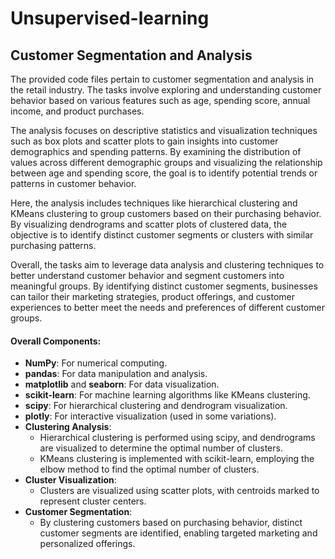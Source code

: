 # Unsupervised-learning

## Customer Segmentation and Analysis

The provided code files pertain to customer segmentation and analysis in the retail industry. The tasks involve exploring and understanding customer behavior based on various features such as age, spending score, annual income, and product purchases.

The analysis focuses on descriptive statistics and visualization techniques such as box plots and scatter plots to gain insights into customer demographics and spending patterns. By examining the distribution of values across different demographic groups and visualizing the relationship between age and spending score, the goal is to identify potential trends or patterns in customer behavior.

Here, the analysis includes techniques like hierarchical clustering and KMeans clustering to group customers based on their purchasing behavior. By visualizing dendrograms and scatter plots of clustered data, the objective is to identify distinct customer segments or clusters with similar purchasing patterns.

Overall, the tasks aim to leverage data analysis and clustering techniques to better understand customer behavior and segment customers into meaningful groups. By identifying distinct customer segments, businesses can tailor their marketing strategies, product offerings, and customer experiences to better meet the needs and preferences of different customer groups.

#### Overall Components:
- **NumPy**: For numerical computing.
- **pandas**: For data manipulation and analysis.
- **matplotlib** and **seaborn**: For data visualization.
- **scikit-learn**: For machine learning algorithms like KMeans clustering.
- **scipy**: For hierarchical clustering and dendrogram visualization.
- **plotly**: For interactive visualization (used in some variations).
- **Clustering Analysis**:
  - Hierarchical clustering is performed using scipy, and dendrograms are visualized to determine the optimal number of clusters.
  - KMeans clustering is implemented with scikit-learn, employing the elbow method to find the optimal number of clusters.
- **Cluster Visualization**:
  - Clusters are visualized using scatter plots, with centroids marked to represent cluster centers.
- **Customer Segmentation**:
  - By clustering customers based on purchasing behavior, distinct customer segments are identified, enabling targeted marketing and personalized offerings.

